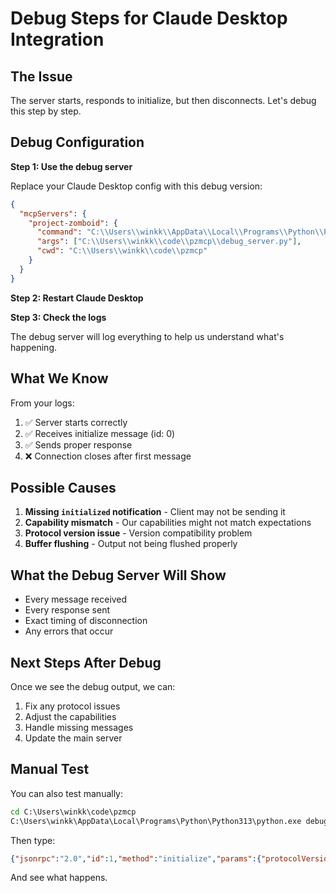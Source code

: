 # Debug Steps for Claude Desktop Integration

## The Issue
The server starts, responds to initialize, but then disconnects. Let's debug this step by step.

## Debug Configuration

**Step 1: Use the debug server**

Replace your Claude Desktop config with this debug version:

```json
{
  "mcpServers": {
    "project-zomboid": {
      "command": "C:\\Users\\winkk\\AppData\\Local\\Programs\\Python\\Python313\\python.exe",
      "args": ["C:\\Users\\winkk\\code\\pzmcp\\debug_server.py"],
      "cwd": "C:\\Users\\winkk\\code\\pzmcp"
    }
  }
}
```

**Step 2: Restart Claude Desktop**

**Step 3: Check the logs**

The debug server will log everything to help us understand what's happening.

## What We Know

From your logs:
1. ✅ Server starts correctly
2. ✅ Receives initialize message (id: 0)  
3. ✅ Sends proper response
4. ❌ Connection closes after first message

## Possible Causes

1. **Missing `initialized` notification** - Client may not be sending it
2. **Capability mismatch** - Our capabilities might not match expectations
3. **Protocol version issue** - Version compatibility problem
4. **Buffer flushing** - Output not being flushed properly

## What the Debug Server Will Show

- Every message received
- Every response sent
- Exact timing of disconnection
- Any errors that occur

## Next Steps After Debug

Once we see the debug output, we can:
1. Fix any protocol issues
2. Adjust the capabilities
3. Handle missing messages
4. Update the main server

## Manual Test

You can also test manually:

```cmd
cd C:\Users\winkk\code\pzmcp
C:\Users\winkk\AppData\Local\Programs\Python\Python313\python.exe debug_server.py
```

Then type:
```json
{"jsonrpc":"2.0","id":1,"method":"initialize","params":{"protocolVersion":"1.0.0","capabilities":{},"clientInfo":{"name":"test","version":"1.0"}}}
```

And see what happens.